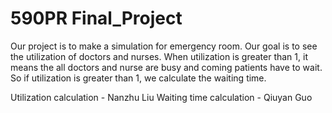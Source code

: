 # 590PR Final_Project
Our project is to make a simulation for emergency room.
Our goal is to see the utilization of doctors and nurses. When utilization is greater than 1, it means the all doctors
and nurse are busy and coming patients have to wait. So if utilization is greater than 1, we calculate the waiting time.

Utilization calculation - Nanzhu Liu
Waiting time calculation - Qiuyan Guo

